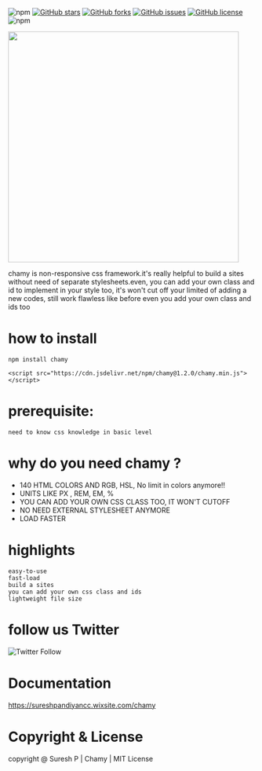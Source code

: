 ![npm](https://img.shields.io/npm/v/chamy)
[![GitHub stars](https://img.shields.io/github/stars/sureshpandiyan1/chamy)](https://github.com/sureshpandiyan1/chamy/stargazers)
[![GitHub forks](https://img.shields.io/github/forks/sureshpandiyan1/chamy)](https://github.com/sureshpandiyan1/chamy/network)
[![GitHub issues](https://img.shields.io/github/issues/sureshpandiyan1/chamy)](https://github.com/sureshpandiyan1/chamy/issues)
[![GitHub license](https://img.shields.io/github/license/sureshpandiyan1/chamy)](https://github.com/sureshpandiyan1/chamy)
![npm](https://img.shields.io/npm/dw/chamy)



<img src ="https://user-images.githubusercontent.com/112636345/200242913-07daade9-8315-4eeb-b671-90ba7b0acbed.png" width="470px">


chamy is non-responsive css framework.it's really helpful to build a sites without need of separate stylesheets.even, you can add your own class and id to implement in your style too, it's won't cut off your limited of adding a new codes, still work flawless like before even you add your own class and ids too

# how to install
    
    npm install chamy
    
    <script src="https://cdn.jsdelivr.net/npm/chamy@1.2.0/chamy.min.js"></script>


# prerequisite:
    need to know css knowledge in basic level

# why do you need chamy ?

- 140 HTML COLORS AND RGB, HSL, No limit in colors anymore!!
- UNITS LIKE PX , REM, EM, %
- YOU CAN ADD YOUR OWN CSS CLASS TOO, IT WON'T CUTOFF
- NO NEED EXTERNAL STYLESHEET ANYMORE
- LOAD FASTER


# highlights
    easy-to-use
    fast-load
    build a sites
    you can add your own css class and ids
    lightweight file size
    
# follow us Twitter 
![Twitter Follow](https://img.shields.io/twitter/follow/chamy126322262?style=social)

# Documentation
https://sureshpandiyancc.wixsite.com/chamy

# Copyright & License
copyright @ Suresh P | Chamy | MIT License


